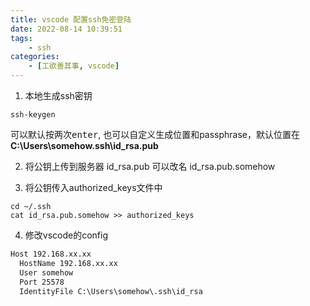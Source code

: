 ```yaml
---
title: vscode 配置ssh免密登陆
date: 2022-08-14 10:39:51
tags:
    - ssh
categories:
    - [工欲善其事, vscode]
---
```


1. 本地生成ssh密钥
~~~shell
ssh-keygen
~~~
可以默认按两次<kbd>enter</kbd>,
也可以自定义生成位置和passphrase，默认位置在**C:\Users\somehow\.ssh\id_rsa.pub**

2. 将公钥上传到服务器
id_rsa.pub 可以改名 id_rsa.pub.somehow

3. 将公钥传入authorized_keys文件中
~~~shell
cd ~/.ssh
cat id_rsa.pub.somehow >> authorized_keys
~~~

4. 修改vscode的config
~~~txt
Host 192.168.xx.xx
  HostName 192.168.xx.xx
  User somehow
  Port 25578
  IdentityFile C:\Users\somehow\.ssh\id_rsa
~~~